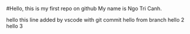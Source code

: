 #Hello, this is my first repo on github
My name is Ngo Tri Canh.

hello this line added by vscode with git commit
hello from branch
hello 2
hello 3
